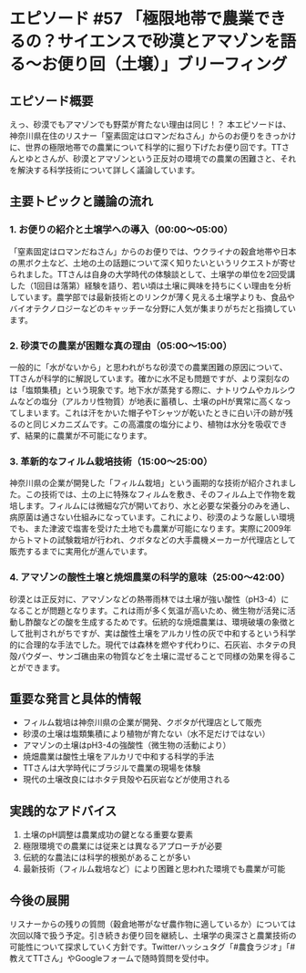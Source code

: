 # エピソード #57 「極限地帯で農業できるの？サイエンスで砂漠とアマゾンを語る〜お便り回（土壌）」ブリーフィング

## エピソード概要

えっ、砂漠でもアマゾンでも野菜が育たない理由は同じ！？
本エピソードは、神奈川県在住のリスナー「窒素固定はロマンだねさん」からのお便りをきっかけに、世界の極限地帯での農業について科学的に掘り下げたお便り回です。TTさんとゆとさんが、砂漠とアマゾンという正反対の環境での農業の困難さと、それを解決する科学技術について詳しく議論しています。

## 主要トピックと議論の流れ

### 1. お便りの紹介と土壌学への導入（00:00～05:00）
「窒素固定はロマンだねさん」からのお便りでは、ウクライナの穀倉地帯や日本の黒ボク土など、土地の土の話題について深く知りたいというリクエストが寄せられました。TTさんは自身の大学時代の体験談として、土壌学の単位を2回受講した（1回目は落第）経験を語り、若い頃は土壌に興味を持ちにくい理由を分析しています。農学部では最新技術とのリンクが薄く見える土壌学よりも、食品やバイオテクノロジーなどのキャッチーな分野に人気が集まりがちだと指摘しています。

### 2. 砂漠での農業が困難な真の理由（05:00～15:00）
一般的に「水がないから」と思われがちな砂漠での農業困難の原因について、TTさんが科学的に解説しています。確かに水不足も問題ですが、より深刻なのは「塩類集積」という現象です。地下水が蒸発する際に、ナトリウムやカルシウムなどの塩分（アルカリ性物質）が地表に蓄積し、土壌のpHが異常に高くなってしまいます。これは汗をかいた帽子やTシャツが乾いたときに白い汗の跡が残るのと同じメカニズムです。この高濃度の塩分により、植物は水分を吸収できず、結果的に農業が不可能になります。

### 3. 革新的なフィルム栽培技術（15:00～25:00）
神奈川県の企業が開発した「フィルム栽培」という画期的な技術が紹介されました。この技術では、土の上に特殊なフィルムを敷き、そのフィルム上で作物を栽培します。フィルムには微細な穴が開いており、水と必要な栄養分のみを通し、病原菌は通さない仕組みになっています。これにより、砂漠のような厳しい環境でも、また津波で塩害を受けた土地でも農業が可能になります。実際に2009年からトマトの試験栽培が行われ、クボタなどの大手農機メーカーが代理店として販売するまでに実用化が進んでいます。

### 4. アマゾンの酸性土壌と焼畑農業の科学的意味（25:00～42:00）
砂漠とは正反対に、アマゾンなどの熱帯雨林では土壌が強い酸性（pH3-4）になることが問題となります。これは雨が多く気温が高いため、微生物が活発に活動し酢酸などの酸を生成するためです。伝統的な焼畑農業は、環境破壊の象徴として批判されがちですが、実は酸性土壌をアルカリ性の灰で中和するという科学的に合理的な手法でした。現代では森林を燃やす代わりに、石灰岩、ホタテの貝殻パウダー、サンゴ礁由来の物質などを土壌に混ぜることで同様の効果を得ることができます。

## 重要な発言と具体的情報

- フィルム栽培は神奈川県の企業が開発、クボタが代理店として販売
- 砂漠の土壌は塩類集積により植物が育たない（水不足だけではない）
- アマゾンの土壌はpH3-4の強酸性（微生物の活動により）
- 焼畑農業は酸性土壌をアルカリで中和する科学的手法
- TTさんは大学時代にブラジルで農業の現場を体験
- 現代の土壌改良にはホタテ貝殻や石灰岩などが使用される

## 実践的なアドバイス

1. 土壌のpH調整は農業成功の鍵となる重要な要素
2. 極限環境での農業には従来とは異なるアプローチが必要
3. 伝統的な農法には科学的根拠があることが多い
4. 最新技術（フィルム栽培など）により困難と思われた環境でも農業が可能

## 今後の展開

リスナーからの残りの質問（穀倉地帯がなぜ農作物に適しているか）については次回以降で扱う予定。引き続きお便り回を継続し、土壌学の奥深さと農業技術の可能性について探求していく方針です。Twitterハッシュタグ「#農食ラジオ」「#教えてTTさん」やGoogleフォームで随時質問を受付中。